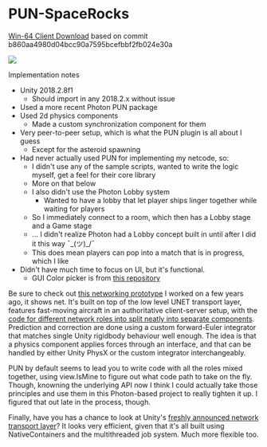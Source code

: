 # PUN-SpaceRocks

[Win-64 Client Download](https://www.dropbox.com/s/p7rc31ovh0sd7ch/PUN-SpaceRocks.zip?dl=0) based on commit b860aa4980d04bcc90a7595bcefbbf2fb024e30a

![](https://i.imgur.com/pu2jmpk.jpeg)

Implementation notes

* Unity 2018.2.8f1
	* Should import in any 2018.2.x without issue
* Used a more recent Photon PUN package
* Used 2d physics components
	* Made a custom synchronization component for them
* Very peer-to-peer setup, which is what the PUN plugin is all about I guess
	* Except for the asteroid spawning
* Had never actually used PUN for implementing my netcode, so:
	* I didn't use any of the sample scripts, wanted to write the logic myself, get a feel for their core library
	* More on that below
	* I also didn't use the Photon Lobby system
		* Wanted to have a lobby that let player ships linger together while waiting for players
	* So I immediately connect to a room, which then has a Lobby stage and a Game stage
	* ... I didn't realize Photon had a Lobby concept built in until after I did it this way ¯\_(ツ)_/¯
	* This does mean players can pop into a match that is in progress, which I like
* Didn't have much time to focus on UI, but it's functional.
	* GUI Color picker is from [this repository](https://github.com/judah4/HSV-Color-Picker-Unity)

Be sure to check out [this networking prototype](https://bitbucket.org/m_zandvliet/rigidbodysync) I worked on a few years ago, it shows net. It's built on top of the low level UNET transport layer, features fast-moving aircraft in an authoritative client-server setup, with the [code for different network roles into split neatly into separate components](https://bitbucket.org/m_zandvliet/rigidbodysync/src/default/Assets/Scripts/Player/). Prediction and correction are done using a custom forward-Euler integrator that matches single Unity rigidbody behaviour well enough. The idea is that a physics component applies forces through an interface, and that can be handled by either Unity PhysX or the custom integrator interchangeably.

PUN by default seems to lead you to write code with all the roles mixed together, using view.IsMine to figure out what code path to take on the fly. Though, knowning the underlying API now I think I could actually take those principles and use them in this Photon-based project to really tighten it up. I figured that out late in the process, though.

Finally, have you has a chance to look at Unity's [freshly announced network transport layer](https://github.com/Unity-Technologies/multiplayer)? It looks very efficient, given that it's all built using NativeContainers and the multithreaded job system. Much more flexible too.
